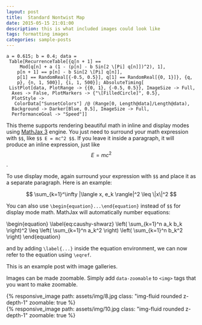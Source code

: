 ```yaml
---
layout: post
title:  Standard Nontwist Map
date: 2015-05-15 21:01:00
description: this is what included images could look like
tags: formatting images
categories: sample-posts
---
```

```
a = 0.615; b = 0.4; data = 
 Table[RecurrenceTable[{q[n + 1] == 
     Mod[q[n] + a (1 - (p[n] - b Sin[2 \[Pi] q[n]])^2), 1], 
    p[n + 1] == p[n] - b Sin[2 \[Pi] q[n]], 
    p[1] == RandomReal[{-0.5, 0.5}], q[1] == RandomReal[{0, 1}]}, {q, 
    p}, {n, 1, 500}], {i, 1, 500}]; AbsoluteTiming[
 ListPlot[data, PlotRange -> {{0, 1}, {-0.5, 0.5}}, ImageSize -> Full,
  Axes -> False, PlotMarkers -> {"\[FilledCircle]", 0.5}, 
  PlotStyle -> 
   ColorData["SunsetColors"] /@ (Range[0, Length@data]/Length@data), 
  Background -> Darker[Blue, 0.5], ImageSize -> Full, 
  PerformanceGoal -> "Speed"]]
```
This theme supports rendering beautiful math in inline and display modes using [MathJax 3](https://www.mathjax.org/) engine. You just need to surround your math expression with `$$`, like `$$ E = mc^2 $$`. If you leave it inside a paragraph, it will produce an inline expression, just like $$ E = mc^2 $$.

To use display mode, again surround your expression with `$$` and place it as a separate paragraph. Here is an example:

$$
\sum_{k=1}^\infty |\langle x, e_k \rangle|^2 \leq \|x\|^2
$$

You can also use `\begin{equation}...\end{equation}` instead of `$$` for display mode math.
MathJax will automatically number equations:

\begin{equation}
\label{eq:caushy-shwarz}
\left( \sum_{k=1}^n a_k b_k \right)^2 \leq \left( \sum_{k=1}^n a_k^2 \right) \left( \sum_{k=1}^n b_k^2 \right)
\end{equation}

and by adding `\label{...}` inside the equation environment, we can now refer to the equation using `\eqref`.


This is an example post with image galleries.

Images can be made zoomable.
Simply add `data-zoomable` to `<img>` tags that you want to make zoomable.

<div class="row mt-3">
    <div class="col-sm mt-3 mt-md-0">
        {% responsive_image path: assets/img/8.jpg class: "img-fluid rounded z-depth-1" zoomable: true %}
    </div>
    <div class="col-sm mt-3 mt-md-0">
        {% responsive_image path: assets/img/10.jpg class: "img-fluid rounded z-depth-1" zoomable: true %}
    </div>
</div>
